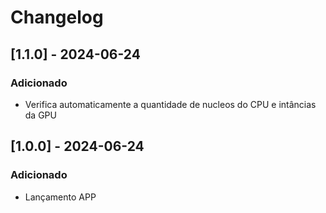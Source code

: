 # Changelog

## [1.1.0] - 2024-06-24
### Adicionado
- Verifica automaticamente a quantidade de nucleos do CPU e intâncias da GPU

## [1.0.0] - 2024-06-24
### Adicionado
- Lançamento APP